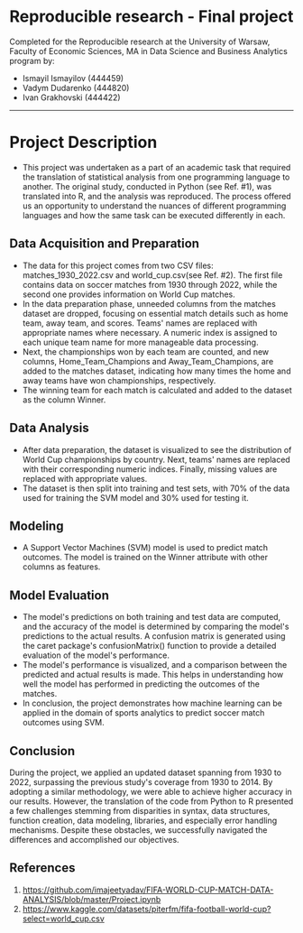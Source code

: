 # Reproducible research - Final project

Completed for the Reproducible research at the University of Warsaw, Faculty of Economic Sciences, MA in Data Science and Business Analytics program by:

- Ismayil Ismayilov (444459)
- Vadym Dudarenko (444820)
- Ivan Grakhovski (444422)

---

# Project Description
- This project was undertaken as a part of an academic task that required the translation of statistical analysis from one programming language to another. The original study, conducted in Python (see Ref. #1), was translated into R, and the analysis was reproduced. The process offered us an opportunity to understand the nuances of different programming languages and how the same task can be executed differently in each.

## Data Acquisition and Preparation
- The data for this project comes from two CSV files: matches_1930_2022.csv and world_cup.csv(see Ref. #2). The first file contains data on soccer matches from 1930 through 2022, while the second one provides information on World Cup matches.
- In the data preparation phase, unneeded columns from the matches dataset are dropped, focusing on essential match details such as home team, away team, and scores. Teams' names are replaced with appropriate names where necessary. A numeric index is assigned to each unique team name for more manageable data processing.
- Next, the championships won by each team are counted, and new columns, Home_Team_Champions and Away_Team_Champions, are added to the matches dataset, indicating how many times the home and away teams have won championships, respectively.
- The winning team for each match is calculated and added to the dataset as the column Winner.

## Data Analysis
- After data preparation, the dataset is visualized to see the distribution of World Cup championships by country. Next, teams' names are replaced with their corresponding numeric indices. Finally, missing values are replaced with appropriate values.
- The dataset is then split into training and test sets, with 70% of the data used for training the SVM model and 30% used for testing it.

## Modeling
- A Support Vector Machines (SVM) model is used to predict match outcomes. The model is trained on the Winner attribute with other columns as features.

## Model Evaluation
- The model's predictions on both training and test data are computed, and the accuracy of the model is determined by comparing the model's predictions to the actual results. A confusion matrix is generated using the caret package's confusionMatrix() function to provide a detailed evaluation of the model's performance.
- The model's performance is visualized, and a comparison between the predicted and actual results is made. This helps in understanding how well the model has performed in predicting the outcomes of the matches.
- In conclusion, the project demonstrates how machine learning can be applied in the domain of sports analytics to predict soccer match outcomes using SVM.

## Conclusion 
During the project, we applied an updated dataset spanning from 1930 to 2022, surpassing the previous study's coverage from 1930 to 2014. By adopting a similar methodology, we were able to achieve higher accuracy in our results. However, the translation of the code from Python to R presented a few challenges stemming from disparities in syntax, data structures, function creation, data modeling, libraries, and  especially error handling mechanisms. Despite these obstacles, we successfully navigated the differences and accomplished our objectives.   
 
## References
1. https://github.com/imajeetyadav/FIFA-WORLD-CUP-MATCH-DATA-ANALYSIS/blob/master/Project.ipynb
2. https://www.kaggle.com/datasets/piterfm/fifa-football-world-cup?select=world_cup.csv

